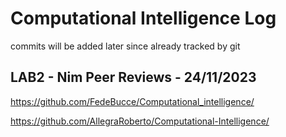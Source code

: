 # Computational Intelligence Log

commits will be added later since already tracked by git

## LAB2 - Nim Peer Reviews - 24/11/2023

https://github.com/FedeBucce/Computational_intelligence/

https://github.com/AllegraRoberto/Computational-Intelligence/
